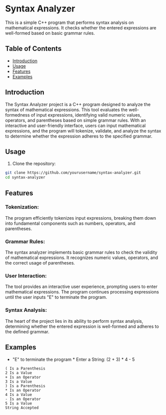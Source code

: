 # Syntax Analyzer

This is a simple C++ program that performs syntax analysis on mathematical expressions. It checks whether the entered expressions are well-formed based on basic grammar rules.

## Table of Contents

- [Introduction](#introduction)
- [Usage](#usage)
- [Features](#features)
- [Examples](#examples)

## Introduction

The Syntax Analyzer project is a C++ program designed to analyze the syntax of mathematical expressions. This tool evaluates the well-formedness of input expressions, identifying valid numeric values, operators, and parentheses based on simple grammar rules. With an interactive and user-friendly interface, users can input mathematical expressions, and the program will tokenize, validate, and analyze the syntax to determine whether the expression adheres to the specified grammar.

## Usage

1. Clone the repository:

```bash
git clone https://github.com/yourusername/syntax-analyzer.git
cd syntax-analyzer
```

## Features

### Tokenization: 
The program efficiently tokenizes input expressions, breaking them down into fundamental components such as numbers, operators, and parentheses.

### Grammar Rules: 
 The syntax analyzer implements basic grammar rules to check the validity of mathematical expressions. It recognizes numeric values, operators, and the correct usage of parentheses.

### User Interaction: 
 The tool provides an interactive user experience, prompting users to enter mathematical expressions. The program continues processing expressions until the user inputs "E" to terminate the program.

### Syntax Analysis: 
The heart of the project lies in its ability to perform syntax analysis, determining whether the entered expression is well-formed and adheres to the defined grammar.

## Examples

* "E" to terminate the program *
Enter a String: (2 + 3) * 4 - 5
```
( Is a Parenthesis
2 Is a Value
+ Is an Operator
3 Is a Value
) Is a Parenthesis
* Is an Operator
4 Is a Value
- Is an Operator
5 Is a Value
String Accepted
```
